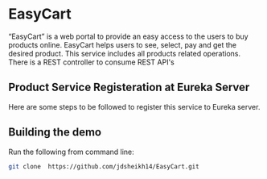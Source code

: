 # EasyCart
“EasyCart” is a web portal to provide an easy access to the users to buy products online. EasyCart helps users to see, select, pay and get the desired product. This service includes all products related operations. There is a REST controller to consume REST API's

## Product Service Registeration at Eureka Server

Here are some steps to be followed to register this service to Eureka server.

## Building the demo
Run the following from command line:

```bash
git clone  https://github.com/jdsheikh14/EasyCart.git
```
